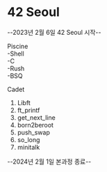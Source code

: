 # 42 Seoul
--2023년 2월 6일 42 Seoul 시작--

Piscine   
-Shell   
-C   
-Rush   
-BSQ   

Cadet
1. Libft
2. ft_printf
3. get_next_line
4. born2beroot
5. push_swap
6. so_long
7. minitalk

--2024년 2월 1일 본과정 종료--
